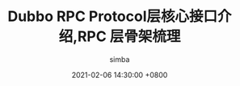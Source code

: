 ---
layout:     post
title:      "Dubbo RPC Protocol层核心接口介绍,RPC 层骨架梳理"
date:       2021-02-06 14:30:00 +0800
author:     "simba"
header-img: "img/post-bg-miui6.jpg"
tags:
    - dubbo

---